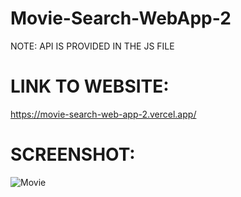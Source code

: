 # Movie-Search-WebApp-2

NOTE: API IS PROVIDED IN THE JS FILE

# LINK TO WEBSITE:

https://movie-search-web-app-2.vercel.app/

# SCREENSHOT:

![Movie](https://github.com/Mitalicops/Movie-Search-WebApp-2/assets/120451953/54ff6b29-af81-4603-82ba-97d280488220)
